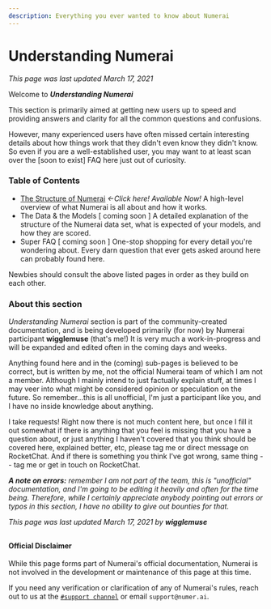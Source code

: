 ```yaml
---
description: Everything you ever wanted to know about Numerai
---
```


# Understanding Numerai

_This page was last updated March 17, 2021_

Welcome to _**Understanding Numerai**_ 

This section is primarily aimed at getting new users up to speed and providing answers and clarity for all the common questions and confusions. 

However, many experienced users have often missed certain interesting details about how things work that they didn't even know they didn't know.  So even if you are a well-established user, you may want to at least scan over the \[soon to exist\] FAQ here just out of curiosity.

### **Table of Contents**

* [The Structure of Numerai](numerai-structure.md)  _&lt;-Click here! Available Now!_  A high-level overview of what Numerai is all about and how it works.
* The Data & the Models \[ coming soon \] A detailed explanation of the structure of the Numerai data set, what is expected of your models, and how they are scored.
* Super FAQ  \[ coming soon \] One-stop shopping for every detail you're wondering about. Every darn question that ever gets asked around here can probably found here. 

Newbies should consult the above listed pages in order as they build on each other.



### About this section

_Understanding Numerai_ section is part of the community-created documentation, and is being developed primarily \(for now\) by Numerai participant **wigglemuse** \(that's me!\) It is very much a work-in-progress and will be expanded and edited often in the coming days and weeks.  

Anything found here and in the \(coming\) sub-pages is believed to be correct, but is written by me, not the official Numerai team of which I am not a member. Although I mainly intend to just factually explain stuff, at times I may veer into what might be considered opinion or speculation on the future. So remember...this is all unofficial, I'm just a participant like you, and I have no inside knowledge about anything.  

I take requests!  Right now there is not much content here, but once I fill it out somewhat if there is anything that you feel is missing that you have a question about, or just anything I haven't covered that you think should be covered here, explained better, etc, please tag me or direct message on RocketChat. And if there is something you think I've got wrong, same thing -- tag me or get in touch on RocketChat.  

_**A note on errors:** remember I am not part of the team, this is "unofficial" documentation, and I'm going to be editing it heavily and often for the time being. Therefore, while I certainly appreciate anybody pointing out errors or typos in this section, I have no ability to give out bounties for that._

_This page was last updated March 17, 2021 by **wigglemuse**_

## 

#### Official Disclaimer

While this page forms part of Numerai's official documentation, Numerai is not involved in the development or maintenance of this page at this time.

If you need any verification or clarification of any of Numerai's rules, reach out to us at the [`#support channel`](https://community.numer.ai/channel/support) or email `support@numer.ai`.


